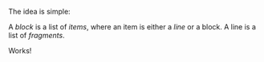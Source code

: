 The idea is simple:

A *block* is a list of *items*, where an item is either a *line* or a block.
A line is a list of *fragments*. 

Works!